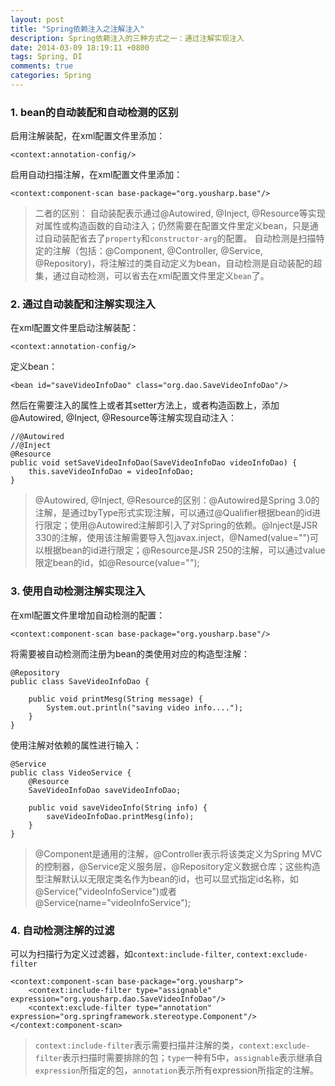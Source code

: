 ```yaml
---
layout: post
title: "Spring依赖注入之注解注入"
description: Spring依赖注入的三种方式之一：通过注解实现注入
date: 2014-03-09 18:19:11 +0800
tags: Spring, DI
comments: true
categories: Spring
---
```


### 1. bean的自动装配和自动检测的区别

启用注解装配，在xml配置文件里添加：
	
	<context:annotation-config/>

启用自动扫描注解，在xml配置文件里添加：

	<context:component-scan base-package="org.yousharp.base"/>

> 二者的区别：
自动装配表示通过@Autowired, @Inject, @Resource等实现对属性或构造函数的自动注入；仍然需要在配置文件里定义bean，只是通过自动装配省去了`property`和`constructor-arg`的配置。
自动检测是扫描特定的注解（包括：@Component, @Controller, @Service, @Repository)，将注解过的类自动定义为bean，自动检测是自动装配的超集，通过自动检测，可以省去在xml配置文件里定义`bean`了。

### 2. 通过自动装配和注解实现注入

在xml配置文件里启动注解装配：

	<context:annotation-config/>

定义bean：

	<bean id="saveVideoInfoDao" class="org.dao.SaveVideoInfoDao"/>

然后在需要注入的属性上或者其setter方法上，或者构造函数上，添加@Autowired, @Inject, @Resource等注解实现自动注入：

	//@Autowired
	//@Inject
	@Resource
	public void setSaveVideoInfoDao(SaveVideoInfoDao videoInfoDao) {
		this.saveVideoInfoDao = videoInfoDao;
	}

> @Autowired, @Inject, @Resource的区别：@Autowired是Spring 3.0的注解，是通过byType形式实现注解，可以通过@Qualifier根据bean的id进行限定；使用@Autowired注解即引入了对Spring的依赖。@Inject是JSR 330的注解，使用该注解需要导入包javax.inject，@Named(value="")可以根据bean的id进行限定；@Resource是JSR 250的注解，可以通过value限定bean的id，如@Resource(value="");

### 3. 使用自动检测注解实现注入

在xml配置文件里增加自动检测的配置：

	<context:component-scan base-package="org.yousharp.base"/>

将需要被自动检测而注册为bean的类使用对应的构造型注解：

	@Repository
	public class SaveVideoInfoDao {

		public void printMesg(String message) {
			System.out.println("saving video info....");
		}
	}

使用注解对依赖的属性进行输入：

	@Service
	public class VideoService {
		@Resource
		SaveVideoInfoDao saveVideoInfoDao;

		public void saveVideoInfo(String info) {
			saveVideoInfoDao.printMesg(info);
		}
	}

> @Component是通用的注解，@Controller表示将该类定义为Spring MVC的控制器，@Service定义服务层，@Repository定义数据仓库；这些构造型注解默认以无限定类名作为bean的id，也可以显式指定id名称，如@Service("videoInfoService")或者@Service(name="videoInfoService");

### 4. 自动检测注解的过滤

可以为扫描行为定义过滤器，如`context:include-filter`, `context:exclude-filter`

    <context:component-scan base-package="org.yousharp">
        <context:include-filter type="assignable" expression="org.yousharp.dao.SaveVideoInfoDao"/>
        <context:exclude-filter type="annotation" expression="org.springframework.stereotype.Component"/>
    </context:component-scan>

> `context:include-filter`表示需要扫描并注解的类，`context:exclude-filter`表示扫描时需要排除的包；`type`一种有5中，`assignable`表示继承自`expression`所指定的包，`annotation`表示所有expression所指定的注解。
